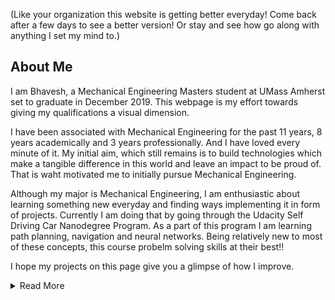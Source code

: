 (Like your organization this website is getting better everyday! Come back after a few days to see a better version! Or stay and see how go along with anything I set my mind to.)

## About Me

I am Bhavesh, a Mechanical Engineering Masters student at UMass Amherst set to graduate in December 2019. This webpage is my effort towards giving my qualifications a visual dimension.

I have been associated with Mechanical Engineering for the past 11 years, 8 years academically and 3 years professionally. And I have loved every minute of it. My initial aim, which still remains is to build technologies which make a tangible difference in this world and leave an impact to be proud of. That is waht motivated me to initially pursue Mechanical Engineering.

Although my major is Mechanical Engineering, I am enthusiastic about learning something new everyday and finding ways implementing it in form of projects. Currently I am doing that by going through the Udacity Self Driving Car Nanodegree Program. As a part of this program I am learning path planning, navigation and neural networks. Being relatively new to most of these concepts, this course probelm solving skills at their best!!

I hope my projects on this page give you a glimpse of how I improve.


<details>
  <summary>Read More</summary>
  <br>
  I have underwent diverse coursework but with a common aim, to build efficient technologies. The mathematically rigorous coursework has ensured that I can apply my training to a diverse rage of projects. During my time at UMass Amherst I have focussed on identification and modelling of controllers.
  <br>
  ## Heading
  <br>
  As I head closer to my Graduation (December 2019), I am actively looking for opportunities to apply my skills. My ideal job would involve tasks with rigorous mathematical analysis.

</details>
